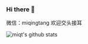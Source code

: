 ### Hi there 👋

微信：miqingtang 欢迎交头接耳

![miqt's github stats](https://github-readme-stats.vercel.app/api?username=miqt&count_private=true&show_icons=true)

<!--
**miqt/miqt** is a ✨ _special_ ✨ repository because its `README.md` (this file) appears on your GitHub profile.

Here are some ideas to get you started:

- 🔭 I’m currently working on ...
- 🌱 I’m currently learning ...
- 👯 I’m looking to collaborate on ...
- 🤔 I’m looking for help with ...
- 💬 Ask me about ...
- 📫 How to reach me: ...
- 😄 Pronouns: ...
- ⚡ Fun fact: ...
-->
